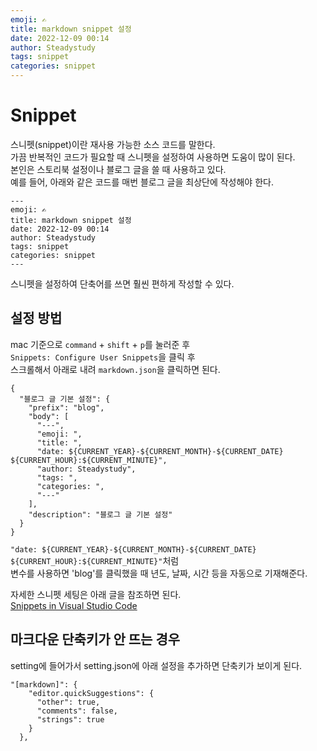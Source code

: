 ```yaml
---
emoji: ✍️
title: markdown snippet 설정
date: 2022-12-09 00:14
author: Steadystudy
tags: snippet
categories: snippet
---
```


# Snippet

스니펫(snippet)이란 재사용 가능한 소스 코드를 말한다.  
가끔 반복적인 코드가 필요할 때 스니펫을 설정하여 사용하면 도움이 많이 된다.  
본인은 스토리북 설정이나 블로그 글을 쓸 때 사용하고 있다.  
예를 들어, 아래와 같은 코드를 매번 블로그 글을 최상단에 작성해야 한다.

```
---
emoji: ✍️
title: markdown snippet 설정
date: 2022-12-09 00:14
author: Steadystudy
tags: snippet
categories: snippet
---
```

스니펫을 설정하여 단축어를 쓰면 훨씬 편하게 작성할 수 있다.

## 설정 방법

mac 기준으로 `command` + `shift` + `p`를 눌러준 후  
`Snippets: Configure User Snippets`을 클릭 후  
스크롤해서 아래로 내려 `markdown.json`을 클릭하면 된다.

```
{
  "블로그 글 기본 설정": {
    "prefix": "blog",
    "body": [
      "---",
      "emoji: ",
      "title: ",
      "date: ${CURRENT_YEAR}-${CURRENT_MONTH}-${CURRENT_DATE} ${CURRENT_HOUR}:${CURRENT_MINUTE}",
      "author: Steadystudy",
      "tags: ",
      "categories: ",
      "---"
    ],
    "description": "블로그 글 기본 설정"
  }
}
```

`"date: ${CURRENT_YEAR}-${CURRENT_MONTH}-${CURRENT_DATE} ${CURRENT_HOUR}:${CURRENT_MINUTE}"`처럼  
변수를 사용하면 'blog'를 클릭했을 때 년도, 날짜, 시간 등을 자동으로 기재해준다.

자세한 스니펫 세팅은 아래 글을 참조하면 된다.  
[Snippets in Visual Studio Code](https://code.visualstudio.com/docs/editor/userdefinedsnippets)

## 마크다운 단축키가 안 뜨는 경우

setting에 들어가서 setting.json에 아래 설정을 추가하면 단축키가 보이게 된다.

```
"[markdown]": {
    "editor.quickSuggestions": {
      "other": true,
      "comments": false,
      "strings": true
    }
  },
```
